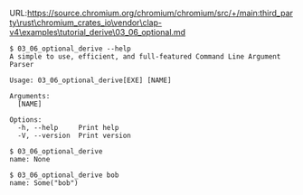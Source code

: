 URL:https://source.chromium.org/chromium/chromium/src/+/main:third_party\rust\chromium_crates_io\vendor\clap-v4\examples\tutorial_derive\03_06_optional.md
```console
$ 03_06_optional_derive --help
A simple to use, efficient, and full-featured Command Line Argument Parser

Usage: 03_06_optional_derive[EXE] [NAME]

Arguments:
  [NAME]  

Options:
  -h, --help     Print help
  -V, --version  Print version

$ 03_06_optional_derive
name: None

$ 03_06_optional_derive bob
name: Some("bob")

```
